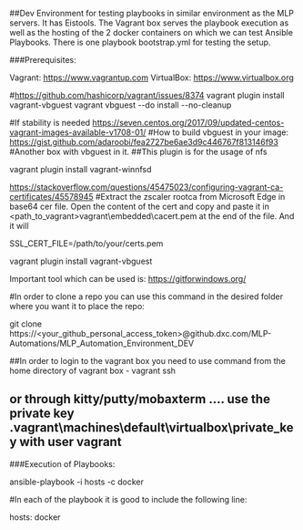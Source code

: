 ##Dev Environment for testing playbooks in similar environment as the MLP servers. It has Eistools. The Vagrant box serves the playbook execution as well as the hosting of the 2 docker containers on which we can test Ansible Playbooks. There is one playbook bootstrap.yml for testing the setup.   

###Prerequisites:

Vagrant: https://www.vagrantup.com
VirtualBox: https://www.virtualbox.org

#https://github.com/hashicorp/vagrant/issues/8374
vagrant plugin install vagrant-vbguest
vagrant vbguest --do install --no-cleanup

#If stability is needed https://seven.centos.org/2017/09/updated-centos-vagrant-images-available-v1708-01/
#How to build vbguest in your image: https://gist.github.com/adaroobi/fea2727be6ae3d9c446767f813146f93
#Another box with vbguest in it.
##This plugin is for the usage of nfs

vagrant plugin install vagrant-winnfsd

https://stackoverflow.com/questions/45475023/configuring-vagrant-ca-certificates/45578945
#Extract the zscaler rootca from Microsoft Edge in base64 cer file. Open the content of the cert and copy and paste it in <path_to_vagrant>vagrant\embedded\cacert.pem at the end of the file. And it will 

SSL_CERT_FILE=/path/to/your/certs.pem

vagrant plugin install vagrant-vbguest

Important tool which can be used is: https://gitforwindows.org/

#In order to clone a repo you can use this command in the desired folder where you want it to place the repo:

git clone https://<your_github_personal_access_token>@github.dxc.com/MLP-Automations/MLP_Automation_Environment_DEV


##In order to login to the vagrant box you need to use command from the home directory of vagrant box - vagrant ssh 
## or through kitty/putty/mobaxterm .... use the private key .vagrant\machines\default\virtualbox\private_key with user vagrant

###Execution of Playbooks:

ansible-playbook -i hosts <playbook> -c docker

#In each of the playbook it is good to include the following line: 

hosts: docker 



